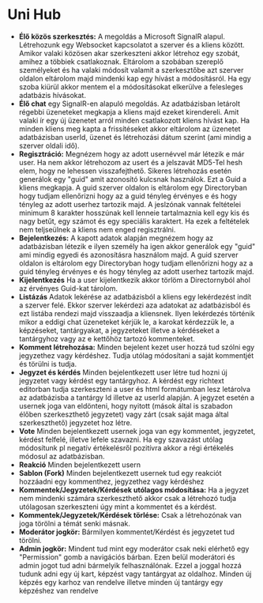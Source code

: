 # Uni Hub

- **Élő közös szerkesztés:**  A megoldás a Microsoft SignalR alapul. Létrehozunk egy Websocket kapcsolatot a szerver és a kliens között. Amikor valaki közösen akar szerkeszteni akkor létrehoz egy szobát, amihez a többiek csatlakoznak. Eltárolom a szobában szereplő személyeket és ha valaki módosít valamit a szerkesztőbe azt szerver oldalon eltárolom majd mindenki kap egy hívást a módosításról. Ha egy szoba kiürül akkor mentem el a módosításokat elkerülve a felesleges adatbázis hívásokat.
- **Élő chat** egy SignalR-en alapuló megoldás. Az adatbázisban letárolt régebbi üzeneteket megkapja a kliens majd ezeket kirendereli. Amit valaki ír egy új üzenetet arról minden csatlakozott kliens hívást kap. Ha minden kliens meg kapta a frissítéseket akkor eltárolom az üzenetet adatbázisban userId, üzenet és létrehozási dátum szerint (ami mindig a szerver oldali idő).
- **Regisztráció:** Megnézem hogy az adott usernévvel már létezik e már user. Ha nem akkor létrehozom az usert és a jelszavát MD5-Tel hesh elem, hogy ne lehessen visszafejthető. Sikeres létrehozás esetén generálok egy "guid" amit azonosító kulcsnak használok. Ezt a Guid a kliens megkapja. A guid szerver oldalon is eltárolom egy Directoryban hogy tudjam ellenőrizni hogy az a guid tényleg érvényes e és hogy tényleg az adott userhez tartozik majd. A  jeslzónak vannak feltételei minimum 8 karakter hosszúnak kell lenneie tartalmaznia kell egy kis és nagy betűt, egy számot és egy speciális karaktert. Ha ezek a feltételek nem teljseülnek a kliens nem enged regisztrálni.
- **Bejelentkezés:** A kapott adatok alapján megnézem hogy az adatbázisban létezik e ilyen személy ha igen akkor generálok egy "guid" ami mindig egyedi és azonosításra használom majd. A guid szerver oldalon is eltárolom egy Directoryban hogy tudjam ellenőrizni hogy az a guid tényleg érvényes e és hogy tényleg az adott userhez tartozik majd.
- **Kijelentkezés** Ha a user kijelentkezik akkor törlöm a Directornyból ahol az érvényes Guid-kat tárolom.
- **Listázás** Adatok lekérése az adatbázisból a kliens egy lekérdezést indít a szerver felé. Ekkor szerver lekérdezi aza adatokat az adatbázisból és ezt listába rendezi majd visszaadja a kliensnek. Ilyen lekérdezés történik mikor a eddigi chat üzeneteket kérjük le, a karokat kérdezzük le, a képzéseket, tantárgyakat, a jegyzeteket illetve a kérdéseket a tantárgyhoz vagy az e kettőhöz tartozó kommenteket.
- **Komment létrehozása:** Minden bejelent kezet user hozzá tud szólni egy jegyzethez vagy kérdéshez. Tudja utólag módosítani a saját kommentjét és törülni is tudja.
- **Jegyzet és kérdés** Minden bejelentkezett user létre tud hozni új jegyzetet vagy kérdést egy tantárgyhoz. A kérdést egy richtext editorban tudja szerkeszteni a user és html formátumban lesz letárolva az adatbázisba a tantárgy Id illetve az userId alapján. A jegyzet esetén a usernek joga van eldönteni, hogy nyitott (mások által is szabadon élőben szerkeszthető jegyzetet) vagy zárt (csak saját maga által szerkeszthető) jegyzetet hoz létre.
- **Vote** Minden bejelentkezett usernek joga van egy kommentet, jegyzetet, kérdést felfelé, illetve lefele szavazni. Ha egy szavazást utólag módosítunk pl negatív értékelésről pozitívra akkor a régi értékelés módosul az adatbázisban.
- **Reakció** Minden bejelentkezett usern
- **Sablon (Fork)** Minden bejelentkezett usernek tud egy reakciót hozzáadni egy kommenthez, jegyzethez vagy kérdéshez
- **Kommentek/Jegyzetek/Kérdések utólagos módosítása:** Ha a jegyzet nem mindenki számára szerkeszthető akkor csak a létrehozó tudja utólagosan szerkeszteni úgy mint a kommentet és a kérdést.
- **Kommentek/Jegyzetek/Kérdések törlése:** Csak a létrehozónak van joga törölni a témát senki másnak. 
- **Moderátor jogkör:** Bármilyen kommentet/Kérdést és jegyzetet tud törölni.
- **Admin jogkör:** Mindent tud mint egy moderátor csak neki elérhető egy "Permission" gomb a navigációs bárban. Ezen belül moderátori és admin jogot tud adni bármelyik felhasználónak. Ezzel a joggal hozzá tudunk adni egy új kart, képzést vagy tantárgyat az oldalhoz. Minden új képzés egy karhoz van rendelve illetve minden új tantárgy egy képzéshez van rendelve

